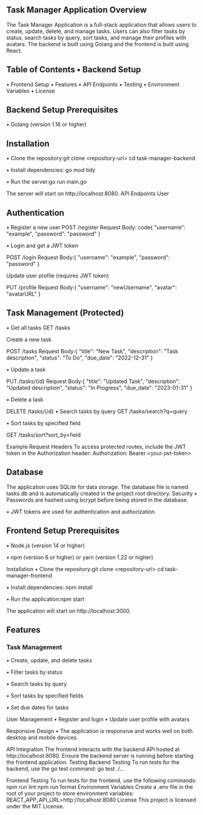 ## Task Manager Application Overview 
The Task Manager Application is a
full-stack application that allows users to create, update, delete, and
manage tasks. Users can also filter tasks by status, search tasks by
query, sort tasks, and manage their profiles with avatars. The backend
is built using Golang and the frontend is built using React. 

## Table of Contents • Backend Setup

• Frontend Setup
• Features
• API Endpoints
• Testing
• Environment Variables
• License

## Backend Setup Prerequisites

• Golang (version 1.16 or higher)

## Installation 
• Clone the repository:git clone \<repository-url\>
cd task-manager-backend

• Install dependencies: go mod tidy

• Run the server:go run main.go

The server will start on http://localhost:8080. API Endpoints User

## Authentication 
• Register a new user 
POST /register Request Body:
code{ \"username\": \"example\", \"password\": \"password\" }

• Login and get a JWT token

POST /login Request Body:{
\"username\": \"example\", \"password\": \"password\" }

Update user profile (requires JWT token)

PUT /profile Request Body:{
\"username\": \"newUsername\", \"avatar\": \"avatarURL\" }

## Task Management (Protected)
• Get all tasks
GET /tasks

Create a new task

POST /tasks Request Body:{ \"title\":
\"New Task\", \"description\": \"Task description\", \"status\": \"To
Do\", \"due_date\": \"2022-12-31\" }

• Update a task

PUT /tasks/{id} Request Body:{ \"title\":
\"Updated Task\", \"description\": \"Updated description\", \"status\":
\"In Progress\", \"due_date\": \"2023-01-31\" }

• Delete a task

 DELETE /tasks/{id}
• Search tasks by query 
  GET /tasks/search?q=query

• Sort tasks by specified field

  GET /tasks/sort?sort_by=field

Example Request Headers To access protected routes, include the JWT
token in the Authorization header: 
Authorization: Bearer
\<your-jwt-token\>

## Database 
The application uses SQLite for data storage. The database file
is named tasks.db and is automatically created in the project root
directory. Security • Passwords are hashed using bcrypt before being
stored in the database.

• JWT tokens are used for authentication and authorization.

## Frontend Setup Prerequisites
• Node.js (version 14 or higher)

• npm (version 6 or higher) or yarn (version 1.22 or higher)

Installation • Clone the repository:git clone \<repository-url\>
cd task-manager-frontend

• Install dependencies: npm install

• Run the application:npm start

The application will start on http://localhost:3000.

## Features 
### Task Management 
• Create, update, and delete tasks

• Filter tasks by status

• Search tasks by query

• Sort tasks by specified fields

• Set due dates for tasks

User Management 
• Register and login
• Update user profile with avatars

Responsive Design 
• The application is responsive and works well on both
desktop and mobile devices.

API Integration The frontend interacts with the backend API hosted at
http://localhost:8080. Ensure the backend server is running before
starting the frontend application. Testing Backend Testing To run tests
for the backend, use the go test command: go test ./\...

Frontend Testing To run tests for the frontend, use the following
commands: npm run lint npm run format Environment Variables
Create a .env file in the root of your project to store environment
variables: REACT_APP_API_URL=http://localhost:8080 License This
project is licensed under the MIT License.
